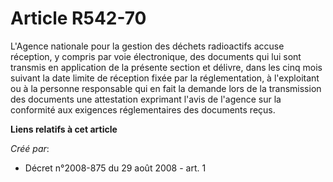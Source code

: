 # Article R542-70

L'Agence nationale pour la gestion des déchets radioactifs accuse réception, y compris par voie électronique, des documents
qui lui sont transmis en application de la présente section et délivre, dans les cinq mois suivant la date limite de
réception fixée par la réglementation, à l'exploitant ou à la personne responsable qui en fait la demande lors de la
transmission des documents une attestation exprimant l'avis de l'agence sur la conformité aux exigences réglementaires des
documents reçus.

**Liens relatifs à cet article**

_Créé par_:

  - Décret n°2008-875 du 29 août 2008 - art. 1
